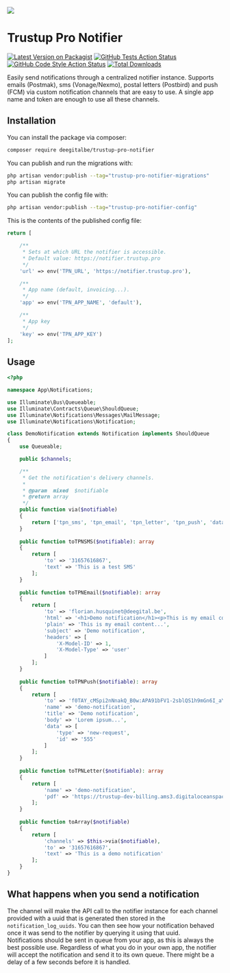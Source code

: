 
[<img src="https://github-ads.s3.eu-central-1.amazonaws.com/support-ukraine.svg?t=1" />](https://supportukrainenow.org)

# Trustup Pro Notifier

[![Latest Version on Packagist](https://img.shields.io/packagist/v/deegitalbe/trustup-pro-notifier.svg?style=flat-square)](https://packagist.org/packages/deegitalbe/trustup-pro-notifier)
[![GitHub Tests Action Status](https://img.shields.io/github/workflow/status/deegitalbe/trustup-pro-notifier/run-tests?label=tests)](https://github.com/deegitalbe/trustup-pro-notifier/actions?query=workflow%3Arun-tests+branch%3Amain)
[![GitHub Code Style Action Status](https://img.shields.io/github/workflow/status/deegitalbe/trustup-pro-notifier/Check%20&%20fix%20styling?label=code%20style)](https://github.com/deegitalbe/trustup-pro-notifier/actions?query=workflow%3A"Check+%26+fix+styling"+branch%3Amain)
[![Total Downloads](https://img.shields.io/packagist/dt/deegitalbe/trustup-pro-notifier.svg?style=flat-square)](https://packagist.org/packages/deegitalbe/trustup-pro-notifier)

Easily send notifications through a centralized notifier instance. Supports emails (Postmak), sms (Vonage/Nexmo), postal letters (Postbird) and push (FCM) via custom notification channels that are easy to use. A single app name and token are enough to use all these channels.

## Installation

You can install the package via composer:

```bash
composer require deegitalbe/trustup-pro-notifier
```

You can publish and run the migrations with:

```bash
php artisan vendor:publish --tag="trustup-pro-notifier-migrations"
php artisan migrate
```

You can publish the config file with:

```bash
php artisan vendor:publish --tag="trustup-pro-notifier-config"
```

This is the contents of the published config file:

```php
return [

    /**
     * Sets at which URL the notifier is accessible.
     * Default value: https://notifier.trustup.pro
     */
    'url' => env('TPN_URL', 'https://notifier.trustup.pro'),

    /**
     * App name (default, invoicing...).
     */
    'app' => env('TPN_APP_NAME', 'default'),

    /**
     * App key
     */
    'key' => env('TPN_APP_KEY')
];
```

## Usage

```php
<?php

namespace App\Notifications;

use Illuminate\Bus\Queueable;
use Illuminate\Contracts\Queue\ShouldQueue;
use Illuminate\Notifications\Messages\MailMessage;
use Illuminate\Notifications\Notification;

class DemoNotification extends Notification implements ShouldQueue
{
    use Queueable;

    public $channels;

    /**
     * Get the notification's delivery channels.
     *
     * @param  mixed  $notifiable
     * @return array
     */
    public function via($notifiable)
    {
        return ['tpn_sms', 'tpn_email', 'tpn_letter', 'tpn_push', 'database'];
    }
    
    public function toTPNSMS($notifiable): array
    {
        return [
            'to' => '31657616867',
            'text' => 'This is a test SMS'
        ];
    }
    
    public function toTPNEmail($notifiable): array
    {
        return [
            'to' => 'florian.husquinet@deegital.be',
            'html' => '<h1>Demo notification</h1><p>This is my email content...</p>',
            'plain' => 'This is my email content...',
            'subject' => 'Demo notification',
            'headers' => [
                'X-Model-ID' => 1,
                'X-Model-Type' => 'user'
            ]
        ];
    }
    
    public function toTPNPush($notifiable): array
    {
        return [
            'to' => 'f0TAY_cMSpi2nNnakQ_B0w:APA91bFV1-2sblQS1h9mGn6I_aYJEZtww67fCJXN3Ir7V1179q7z_oHDLipQL1KAFs7meUyveVomzi2wLHTYuzXR7rDDnFiOBmCzGFEx-_aRszH0B2lIIelqzBjEjo5cL2t98bZc3B5g',
            'name' => 'demo-notification',
            'title' => 'Demo notification',
            'body' => 'Lorem ipsum...',
            'data' => [
                'type' => 'new-request',
                'id' => '555'
            ]
        ];
    }
    
    public function toTPNLetter($notifiable): array
    {
        return [
            'name' => 'demo-notification',
            'pdf' => 'https://trustup-dev-billing.ams3.digitaloceanspaces.com/202202-2263%20(5).pdf'
        ];
    }
    
    public function toArray($notifiable)
    {
        return [
            'channels' => $this->via($notifiable),
            'to' => '31657616867',
            'text' => 'This is a demo notification'
        ];
    }
}
```

## What happens when you send a notification
The channel will make the API call to the notifier instance for each channel provided with a uuid that is generated then stored in the `notification_log_uuids`. You can then see how your notification behaved once it was send to the notifier by querying it using that uuid.  
Notifications should be sent in queue from your app, as this is always the best possible use. Regardless of what you do in your own app, the notifier will accept the notification and send it to its own queue. There might be a delay of a few seconds before it is handled.